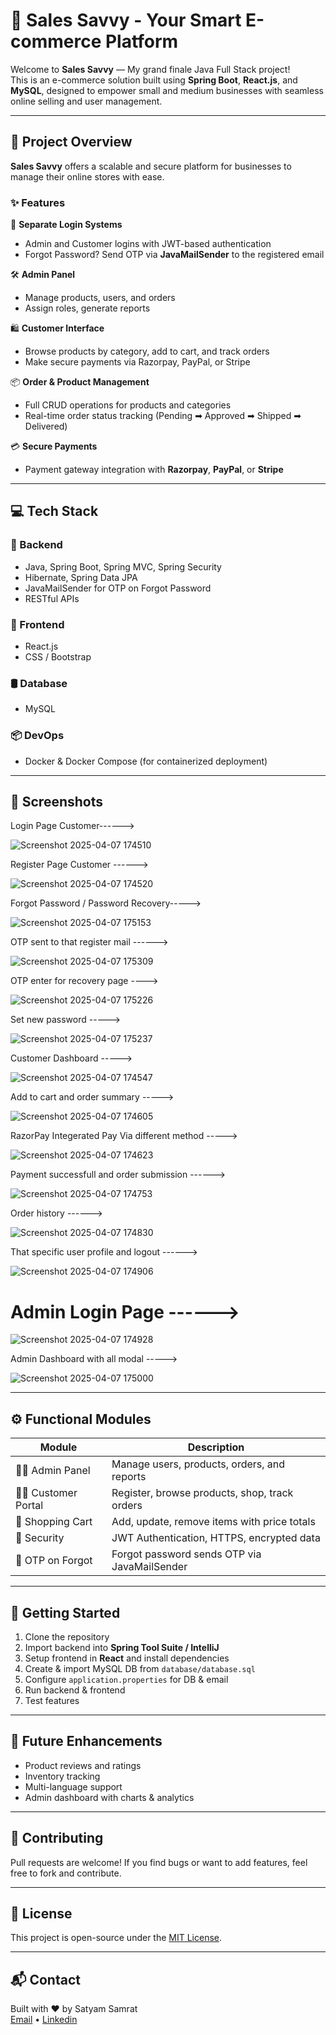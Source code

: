 # 🛒 Sales Savvy - Your Smart E-commerce Platform

Welcome to **Sales Savvy** — My grand finale Java Full Stack project!  
This is an e-commerce solution built using **Spring Boot**, **React.js**, and **MySQL**, designed to empower small and medium businesses with seamless online selling and user management.

---

## 🚀 Project Overview

**Sales Savvy** offers a scalable and secure platform for businesses to manage their online stores with ease.

### ✨ Features

🔐 **Separate Login Systems**  
- Admin and Customer logins with JWT-based authentication  
- Forgot Password? Send OTP via **JavaMailSender** to the registered email

🛠️ **Admin Panel**  
- Manage products, users, and orders  
- Assign roles, generate reports  

🛍️ **Customer Interface**  
- Browse products by category, add to cart, and track orders  
- Make secure payments via Razorpay, PayPal, or Stripe  

📦 **Order & Product Management**  
- Full CRUD operations for products and categories  
- Real-time order status tracking (Pending ➡ Approved ➡ Shipped ➡ Delivered)

💳 **Secure Payments**  
- Payment gateway integration with **Razorpay**, **PayPal**, or **Stripe**

---

## 💻 Tech Stack

### 🔧 Backend
- Java, Spring Boot, Spring MVC, Spring Security
- Hibernate, Spring Data JPA
- JavaMailSender for OTP on Forgot Password
- RESTful APIs

### 🎨 Frontend
- React.js
- CSS / Bootstrap

### 🛢 Database
- MySQL

### 📦 DevOps
- Docker & Docker Compose (for containerized deployment)

---

## 📸 Screenshots

Login Page Customer------>

![Screenshot 2025-04-07 174510](https://github.com/user-attachments/assets/f3cb6005-2344-4d9f-a5d6-62c45fc21bb7)

Register Page Customer ------>

![Screenshot 2025-04-07 174520](https://github.com/user-attachments/assets/8ecb25f9-2fc7-4705-b8da-21c47cda9ba3)

Forgot Password / Password Recovery----->

![Screenshot 2025-04-07 175153](https://github.com/user-attachments/assets/fb34da03-93a6-4991-bb29-661e3dcdd54b)

OTP sent to that register mail ------>

![Screenshot 2025-04-07 175309](https://github.com/user-attachments/assets/d8853c1b-d62b-4acf-aabe-d7ac699748f4)

OTP enter for recovery page ---->

![Screenshot 2025-04-07 175226](https://github.com/user-attachments/assets/0fc98c80-e1ef-4c5b-a1f6-53d9ce4262f1)

Set new password ----->

![Screenshot 2025-04-07 175237](https://github.com/user-attachments/assets/90c27b7f-df18-4ab3-8394-e6cb3af620a5)

Customer Dashboard ----->

![Screenshot 2025-04-07 174547](https://github.com/user-attachments/assets/9694747f-59cb-4804-aa14-576c7e2fdc10)

Add to cart and order summary ----->

![Screenshot 2025-04-07 174605](https://github.com/user-attachments/assets/6b3ab26f-4b0d-4398-88cc-c29271138fe8)

RazorPay Integerated Pay Via different method ----->

![Screenshot 2025-04-07 174623](https://github.com/user-attachments/assets/60c3b877-ebe9-4ef7-b7d3-24e94e6fcaa3)

Payment successfull and order submission ------>

![Screenshot 2025-04-07 174753](https://github.com/user-attachments/assets/83e97b9c-8856-4cdd-8c05-4b52237cd5a8)

Order history ------>

![Screenshot 2025-04-07 174830](https://github.com/user-attachments/assets/16eff2ee-0309-4a5a-a465-61a674949f8b)

That specific user profile and logout ------>

![Screenshot 2025-04-07 174906](https://github.com/user-attachments/assets/fa973710-2d67-4d29-89f5-e56d8448a4cd)

# Admin Login Page ------>

![Screenshot 2025-04-07 174928](https://github.com/user-attachments/assets/358f9848-ff4e-4b67-aa0c-89abb740da30)

Admin Dashboard with all modal ----->

![Screenshot 2025-04-07 175000](https://github.com/user-attachments/assets/5e8a449d-5e75-4aa9-9e4b-39249e5884fd)

---

## ⚙️ Functional Modules

| Module             | Description                                     |
|--------------------|-------------------------------------------------|
| 🧑‍💼 Admin Panel      | Manage users, products, orders, and reports     |
| 👨‍💻 Customer Portal  | Register, browse products, shop, track orders   |
| 🛒 Shopping Cart    | Add, update, remove items with price totals     |
| 🔐 Security         | JWT Authentication, HTTPS, encrypted data       |
| 📧 OTP on Forgot    | Forgot password sends OTP via JavaMailSender    |

---

## 🚚 Getting Started

1. Clone the repository
2. Import backend into **Spring Tool Suite / IntelliJ**
3. Setup frontend in **React** and install dependencies
4. Create & import MySQL DB from `database/database.sql`
5. Configure `application.properties` for DB & email
6. Run backend & frontend
7. Test features

---

## 📌 Future Enhancements

- Product reviews and ratings
- Inventory tracking
- Multi-language support
- Admin dashboard with charts & analytics

---

## 🤝 Contributing

Pull requests are welcome! If you find bugs or want to add features, feel free to fork and contribute.

---

## 📃 License

This project is open-source under the [MIT License](LICENSE).

---

## 📬 Contact

Built with ❤️ by Satyam Samrat  
[Email](satyamsamart8373@gmail.com) • [Linkedin](https://www.linkedin.com/in/satyam-samrat-18097424b/)

